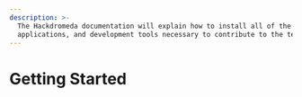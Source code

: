 ```yaml
---
description: >-
  The Hackdromeda documentation will explain how to install all of the software,
  applications, and development tools necessary to contribute to the team.
---
```


# Getting Started



